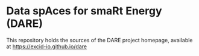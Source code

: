 # Data spAces for smaRt Energy (DARE)
This repository holds the sources of the DARE project homepage, available at https://excid-io.github.io/dare
